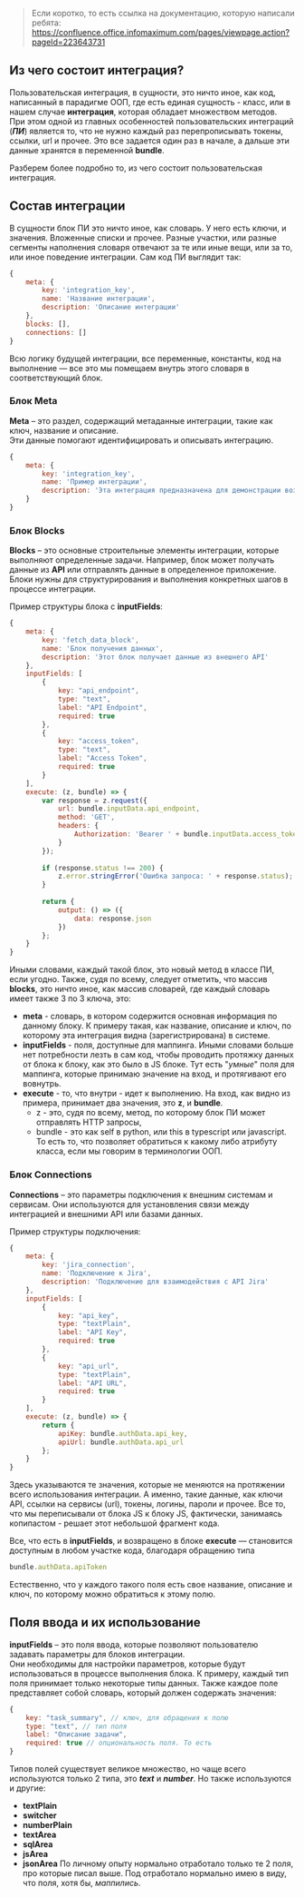>Если коротко, то есть ссылка на документацию, которую написали ребята:
> https://confluence.office.infomaximum.com/pages/viewpage.action?pageId=223643731

## Из чего состоит интеграция?
Пользовательская интеграция, в сущности, это ничто иное, как код, написанный в парадигме ООП, где есть единая сущность - класс, или в нашем случае **интеграция**, которая обладает множеством методов. 
При этом одной из главных особенностей пользовательских интеграций (***ПИ***) является то, что не нужно каждый раз перепрописывать токены, ссылки, url и прочее. Это все задается один раз в начале, а дальше эти данные хранятся в переменной **bundle**.

Разберем более подробно то, из чего состоит пользовательская интеграция.

## Состав интеграции
В сущности блок ПИ это ничто иное, как словарь. У него есть ключи, и значения. Вложенные списки и прочее. Разные участки, или разные сегменты наполнения словаря отвечают за те или иные вещи, или  за то, или иное поведение интеграции.
Сам код ПИ выглядит так:
```javascript
{
    meta: {
	    key: 'integration_key',
        name: 'Название интеграции',
        description: 'Описание интеграции'
    },
    blocks: [],
    connections: []
}
```
Всю логику будущей интеграции, все переменные, константы, код на выполнение — все это мы помещаем внутрь этого словаря в соответствующий блок.
### Блок Meta
**Meta** – это раздел, содержащий метаданные интеграции, такие как ключ, название и описание.  
Эти данные помогают идентифицировать и описывать интеграцию.

```js
{
    meta: {
        key: 'integration_key',
        name: 'Пример интеграции',
        description: 'Эта интеграция предназначена для демонстрации возможностей.'
    }
}
```

### Блок Blocks
**Blocks** – это основные строительные элементы интеграции, которые выполняют определенные задачи.
Например, блок может получать данные из **API** или отправлять данные в определенное приложение.
Блоки нужны для структурирования и выполнения конкретных шагов в процессе интеграции.

Пример структуры блока с **inputFields**:
```js
{
    meta: {
        key: 'fetch_data_block',
        name: 'Блок получения данных',
        description: 'Этот блок получает данные из внешнего API'
    },
    inputFields: [
        {
            key: "api_endpoint",
            type: "text",
            label: "API Endpoint",
            required: true
        },
        {
            key: "access_token",
            type: "text",
            label: "Access Token",
            required: true
        }
    ],
    execute: (z, bundle) => {
        var response = z.request({
            url: bundle.inputData.api_endpoint,
            method: 'GET',
            headers: {
                Authorization: 'Bearer ' + bundle.inputData.access_token
            }
        });
 
        if (response.status !== 200) {
            z.error.stringError('Ошибка запроса: ' + response.status);
        }
 
        return {
            output: () => ({
                data: response.json
            })
        };
    }
}
```
Иными словами, каждый такой блок, это новый метод в классе ПИ, если угодно. Также, судя по всему, следует отметить, что массив **blocks**, это ничто иное, как массив словарей, где каждый словарь имеет также 3 по 3 ключа, это:
* **meta** - словарь, в котором содержится основная информация по данному  блоку. К примеру такая, как название, описание и ключ, по которому эта интеграция видна (зарегистрирована) в системе.
* **inputFields** - поля, доступные для маппинга. Иными словами больше нет потребности лезть в сам код, чтобы проводить протяжку данных от блока к блоку, как это было в JS блоке. Тут есть "*умные*" поля для маппинга, которые принимаю значение на вход, и протягивают его вовнутрь.
* **execute** - то, что внутри - идет к выполнению. На вход, как видно из примера, принимает два значения, это **z**, и **bundle**. 
	* z - это, судя по всему, метод, по которому блок ПИ может отправлять HTTP запросы,
	* bundle - это как self в python, или this в typescript или javascript. То есть то, что позволяет обратиться к какому либо атрибуту класса, если мы говорим в терминологии  ООП.

### Блок Connections
**Connections** – это параметры подключения к внешним системам и сервисам.
Они используются для установления связи между интеграцией и внешними API или базами данных.

Пример структуры подключения:
```js
{
    meta: {
        key: 'jira_connection',
        name: 'Подключение к Jira',
        description: 'Подключение для взаимодействия с API Jira'
    },
    inputFields: [
        {
            key: "api_key",
            type: "textPlain",
            label: "API Key",
            required: true
        },
        {
            key: "api_url",
            type: "textPlain",
            label: "API URL",
            required: true
        }
    ],
    execute: (z, bundle) => {
        return {
            apiKey: bundle.authData.api_key,
            apiUrl: bundle.authData.api_url
        };
    }
}
```

Здесь указываются те значения, которые не меняются на протяжении всего использования интеграции. А именно, такие данные, как ключи API, ссылки на сервисы (url), токены, логины, пароли и прочее. 
Все то, что мы переписывали от блока JS к блоку JS, фактически, занимаясь копипастом - решает этот небольшой фрагмент кода. 

Все, что есть в **inputFields**, и возвращено в блоке **execute** — становится доступным в любом участке кода, благодаря обращению типа
```js 
bundle.authData.apiToken
```

Естественно, что у каждого такого поля есть свое название, описание и ключ, по которому можно обратиться к этому полю.

## Поля ввода и их использование
**inputFields** – это поля ввода, которые позволяют пользователю задавать параметры для блоков интеграции.  
Они необходимы для настройки параметров, которые будут использоваться в процессе выполнения блока. К примеру, каждый тип поля принимает только некоторые типы данных. 
Также каждое поле представляет собой словарь, который должен содержать значения:
```js
{
    key: "task_summary", // ключ, для обращения к полю
    type: "text", // тип поля
    label: "Описание задачи", 
    required: true // опциональность поля. То есть 
}
```

Типов полей существует великое множество, но чаще всего используются только 2 типа, это ***text*** и ***number***. Но также используются и другие:
* **textPlain**
* **switcher**
* **numberPlain**
* **textArea**
* **sqlArea**
* **jsArea**
* **jsonArea**
По личному опыту нормально отработало только те 2 поля, про которые писал выше. Под отработало нормально имею в виду, что поля, хотя бы, *маппились*.


